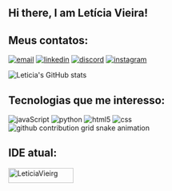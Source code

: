 ## Hi there, I am Letícia Vieira!

## Meus contatos:
[![email](https://img.shields.io/badge/Gmail-D14836?style=for-the-badge&logo=gmail&logoColor=white)](mailto:eleticiavieiragoncalves01@gmail.com)
[![linkedin](https://img.shields.io/badge/LinkedIn-0077B5?style=for-the-badge&logo=linkedin&logoColor=white)](https://www.linkedin.com/in/let%C3%ADcia-vieira-059a9b206//)
[![discord](https://img.shields.io/badge/Discord-7289DA?style=for-the-badge&logo=discord&logoColor=white)](https://discord.com/https://discord.com/LetciaVr#9931)
[![instagram](https://img.shields.io/badge/Instagram-E4405F?style=for-the-badge&logo=instagram&logoColor=white)](https://instagram.com/letciavieirat)

![Leticia's GitHub stats](https://github-readme-stats.vercel.app/api?username=LeticiaVieirg&show_icons=true&theme=dracula&include_all_commits=true&count_private=true)

## Tecnologias que me interesso:
![javaScript](https://img.shields.io/badge/JavaScript-323330?style=for-the-badge&logo=javascript&logoColor=F7DF1E)
![python](https://img.shields.io/badge/Python-3776AB?style=for-the-badge&logo=python&logoColor=white)
![html5](https://img.shields.io/badge/HTML5-E34F26?style=for-the-badge&logo=html5&logoColor=white)
![css](https://img.shields.io/badge/CSS3-1572B6?style=for-the-badge&logo=css3&logoColor=white)
<picture>
  <source
    media="(prefers-color-scheme: dark)"
    srcset="https://raw.githubusercontent.com/LeticiaVieirg/LeticiaVieirg/output/github-contribution-grid-snake-dark.svg"
  />
  <source
    media="(prefers-color-scheme: light)"
    srcset="https://raw.githubusercontent.com/LeticiaVieirg/LeticiaVieirg/output/github-contribution-grid-snake.svg"
  />
  <img
    alt="github contribution grid snake animation"
    src="https://raw.githubusercontent.com/LeticiaVieirg/LeticiaVieirg/output/github-contribution-grid-snake.svg"
  />
</picture>

## IDE atual: 
   <img aling="center" alt="LeticiaVieirg" height="30" width="130" src="https://img.shields.io/badge/Visual_Studio-5C2D91?style=for-the-badge&logo=visual%20studio&logoColor=white">
